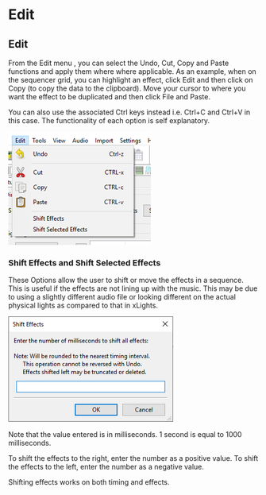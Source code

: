 # Edit

## Edit

From the Edit menu , you can select the Undo, Cut, Copy and Paste functions and apply them where where applicable.  As an example, when on the sequencer grid, you can highlight an effect, click Edit and then click on Copy \(to copy the data to the clipboard\).  Move your cursor to where you want the effect to be duplicated and then click File and Paste.

You can also use the associated Ctrl keys instead i.e. Ctrl+C and Ctrl+V in this case.  The functionality of each option is self explanatory.

![](../../.gitbook/assets/image%20%2860%29.png)

### Shift Effects and Shift Selected Effects

These Options allow the user to shift or move the effects in a sequence. This is useful if the effects are not lining up with the music.  This may be due to using a slightly different audio file or looking different on the actual physical lights as compared to that in xLights.

![](../../.gitbook/assets/image%20%28475%29.png)

Note that the value entered is in milliseconds. 1 second is equal to 1000 milliseconds.

To shift the effects to the right, enter the number as a positive value.  To shift the effects to the left, enter the number as a negative value.

Shifting effects works on both timing and effects.

